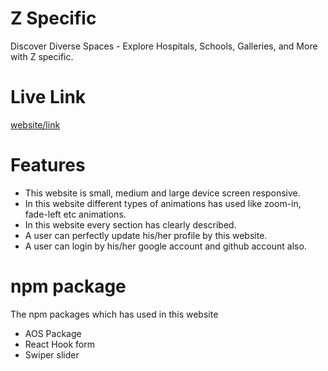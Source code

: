 
# Z Specific

Discover Diverse Spaces - Explore Hospitals, Schools, Galleries, and More with Z specific.

# Live Link

[website/link](https://assignment-9-7e916.web.app/)

# Features

- This website is small, medium and large device screen responsive.
- In this website different types of animations has used like zoom-in, fade-left etc animations.
- In this website every section has clearly described.
- A user can perfectly update his/her profile by this website. 
- A user can login by his/her google account and github account also.

# npm package

The npm packages which has used in this website

- AOS Package
- React Hook form
- Swiper slider






